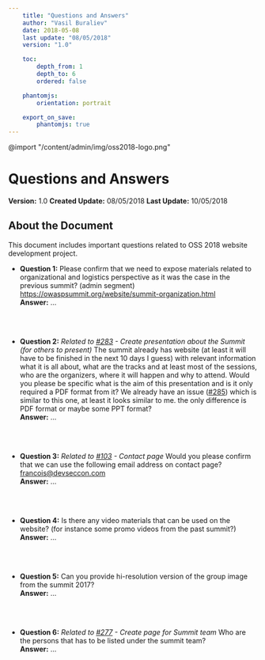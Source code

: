 ```yaml
---
    title: "Questions and Answers"
    author: "Vasil Buraliev"
    date: 2018-05-08
    last update: "08/05/2018"
    version: "1.0"

    toc:
        depth_from: 1
        depth_to: 6
        ordered: false

    phantomjs:
        orientation: portrait

    export_on_save:
        phantomjs: true
---
```

@import "/content/admin/img/oss2018-logo.png"
# Questions and Answers
**Version:** 1.0
**Created Update:** 08/05/2018
**Last Update:** 10/05/2018

## About the Document
This document includes important questions related to OSS 2018 website development project.

- **Question 1:** Please confirm that we need to expose materials related to organizational and logistics perspective as it was the case in the previous summit? (admin segment) https://owaspsummit.org/website/summit-organization.html
<br/>**Answer:** ...

<br/><br/>
- **Question 2:** *Related to [#283]((https://github.com/OpenSecuritySummit/oss2018/issues/283)) - Create presentation about the Summit (for others to present)*
The summit already has website (at least it will have to be finished in the next 10 days I guess) with relevant information what it is all about, what are the tracks and at least most of the sessions, who are the organizers, where it will happen and why to attend.
Would you please be specific what is the aim of this presentation and is it only required a PDF format from it?
We already have an issue ([#285](https://github.com/OpenSecuritySummit/oss2018/issues/285)) which is similar to this one, at least it looks similar to me. the only difference is PDF format or maybe some PPT format?
<br/>**Answer:** ...

<br/><br/>
- **Question 3:** *Related to [#103]((https://github.com/OpenSecuritySummit/oss2018/issues/103)) - Contact page*
Would you please confirm that we can use the following email address on contact page? francois@devseccon.com
<br/>**Answer:** ...

<br/><br/>
- **Question 4:** Is there any video materials that can be used on the website? (for instance some promo videos from the past summit?)
<br/>**Answer:** ...

<br/><br/>
- **Question 5:** Can you provide hi-resolution version of the group image from the summit 2017?
<br/>**Answer:** ...

<br/><br/>
- **Question 6:** *Related to [#277]((https://github.com/OpenSecuritySummit/oss2018/issues/277)) - Create page for Summit team*
Who are the persons that has to be listed under the summit team?
<br/>**Answer:** ...
